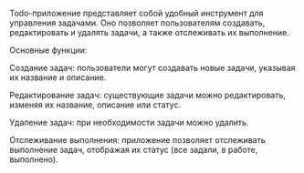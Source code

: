 Todo-приложение представляет собой удобный инструмент для управления задачами. Оно позволяет пользователям создавать, редактировать и удалять задачи, а также отслеживать их выполнение.

Основные функции:

Создание задач: пользователи могут создавать новые задачи, указывая их название и описание.

Редактирование задач: существующие задачи можно редактировать, изменяя их название, описание или статус.

Удаление задач: при необходимости задачи можно удалить.

Отслеживание выполнения: приложение позволяет отслеживать выполнение задач, отображая их статус (все задали, в работе, выполнено).
